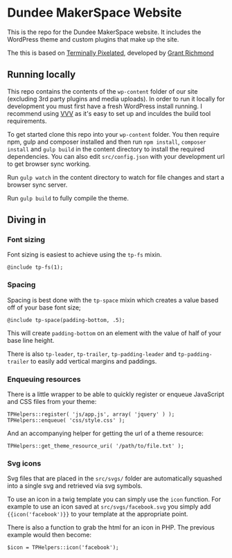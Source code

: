 # Dundee MakerSpace Website

This is the repo for the Dundee MakerSpace website. It includes the WordPress theme and custom plugins that make up the site.

The this is based on [Terminally Pixelated](https://github.com/terminalpixel/terminally-pixelated), developed by [Grant Richmond](https://grant.codes)

## Running locally

This repo contains the contents of the `wp-content` folder of our site (excluding 3rd party plugins and media uploads). In order to run it locally for development you must first have a fresh WordPress install running. I recommend using [VVV](https://github.com/Varying-Vagrant-Vagrants/VVV) as it's easy to set up and inculdes the build tool requirements.

To get started clone this repo into your `wp-content` folder. You then require npm, gulp and composer installed and then run `npm install`, `composer install` and `gulp build` in the content directory to install the required dependencies. You can also edit `src/config.json` with your development url to get browser sync working.

Run `gulp watch` in the content directory to watch for file changes and start a browser sync server.

Run `gulp build` to fully compile the theme.

## Diving in

### Font sizing

Font sizing is easiest to achieve using the `tp-fs` mixin.

    @include tp-fs(1);

### Spacing

Spacing is best done with the `tp-space` mixin which creates a value based off of your base font size;

    @include tp-space(padding-bottom, .5);

This will create `padding-bottom` on an element with the value of half of your base line height.

There is also `tp-leader`, `tp-trailer`, `tp-padding-leader` and `tp-padding-trailer` to easily add vertical margins and paddings.

### Enqueuing resources

There is a little wrapper to be able to quickly register or enqueue JavaScript and CSS files from your theme:

	TPHelpers::register( 'js/app.js', array( 'jquery' ) );
	TPHelpers::enqueue( 'css/style.css' );

And an accompanying helper for getting the url of a theme resource:

	TPHelpers::get_theme_resource_uri( '/path/to/file.txt' );

### Svg icons

Svg files that are placed in the `src/svgs/` folder are automatically squashed into a single svg and retrieved via svg symbols.

To use an icon in a twig template you can simply use the `icon` function. For example to use an icon saved at `src/svgs/facebook.svg` you simply add `{{icon('facebook')}}` to your template at the appropriate point.

There is also a function to grab the html for an icon in PHP. The previous example would then become:

    $icon = TPHelpers::icon('facebook');
